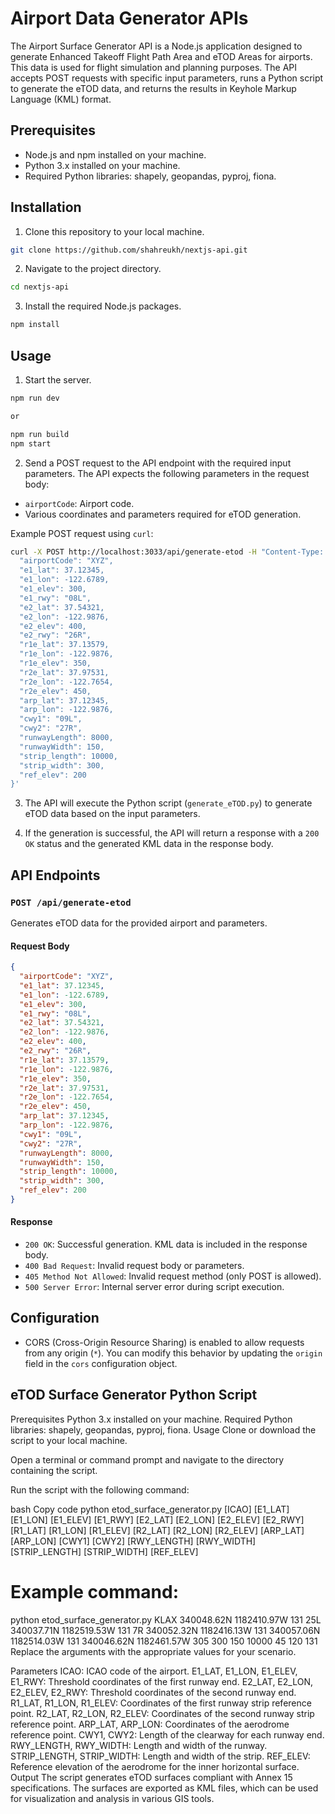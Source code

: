 # Airport Data Generator APIs

The Airport Surface Generator API is a Node.js application designed to generate Enhanced Takeoff Flight Path Area and eTOD Areas for airports. This data is used for flight simulation and planning purposes. The API accepts POST requests with specific input parameters, runs a Python script to generate the eTOD data, and returns the results in Keyhole Markup Language (KML) format.

## Prerequisites

- Node.js and npm installed on your machine.
- Python 3.x installed on your machine.
- Required Python libraries: shapely, geopandas, pyproj, fiona.

## Installation

1. Clone this repository to your local machine.

```bash
git clone https://github.com/shahreukh/nextjs-api.git
```

2. Navigate to the project directory.

```bash
cd nextjs-api
```

3. Install the required Node.js packages.

```bash
npm install
```

## Usage

1. Start the server.

```bash
npm run dev

or

npm run build
npm start
```

2. Send a POST request to the API endpoint with the required input parameters. The API expects the following parameters in the request body:

- `airportCode`: Airport code.
- Various coordinates and parameters required for eTOD generation.

Example POST request using `curl`:

```bash
curl -X POST http://localhost:3033/api/generate-etod -H "Content-Type: application/json" -d '{
  "airportCode": "XYZ",
  "e1_lat": 37.12345,
  "e1_lon": -122.6789,
  "e1_elev": 300,
  "e1_rwy": "08L",
  "e2_lat": 37.54321,
  "e2_lon": -122.9876,
  "e2_elev": 400,
  "e2_rwy": "26R",
  "r1e_lat": 37.13579,
  "r1e_lon": -122.9876,
  "r1e_elev": 350,
  "r2e_lat": 37.97531,
  "r2e_lon": -122.7654,
  "r2e_elev": 450,
  "arp_lat": 37.12345,
  "arp_lon": -122.9876,
  "cwy1": "09L",
  "cwy2": "27R",
  "runwayLength": 8000,
  "runwayWidth": 150,
  "strip_length": 10000,
  "strip_width": 300,
  "ref_elev": 200
}'
```

3. The API will execute the Python script (`generate_eTOD.py`) to generate eTOD data based on the input parameters.

4. If the generation is successful, the API will return a response with a `200 OK` status and the generated KML data in the response body.

## API Endpoints

### `POST /api/generate-etod`

Generates eTOD data for the provided airport and parameters.

#### Request Body

```json
{
  "airportCode": "XYZ",
  "e1_lat": 37.12345,
  "e1_lon": -122.6789,
  "e1_elev": 300,
  "e1_rwy": "08L",
  "e2_lat": 37.54321,
  "e2_lon": -122.9876,
  "e2_elev": 400,
  "e2_rwy": "26R",
  "r1e_lat": 37.13579,
  "r1e_lon": -122.9876,
  "r1e_elev": 350,
  "r2e_lat": 37.97531,
  "r2e_lon": -122.7654,
  "r2e_elev": 450,
  "arp_lat": 37.12345,
  "arp_lon": -122.9876,
  "cwy1": "09L",
  "cwy2": "27R",
  "runwayLength": 8000,
  "runwayWidth": 150,
  "strip_length": 10000,
  "strip_width": 300,
  "ref_elev": 200
}
```

#### Response

- `200 OK`: Successful generation. KML data is included in the response body.
- `400 Bad Request`: Invalid request body or parameters.
- `405 Method Not Allowed`: Invalid request method (only POST is allowed).
- `500 Server Error`: Internal server error during script execution.

## Configuration

- CORS (Cross-Origin Resource Sharing) is enabled to allow requests from any origin (`*`). You can modify this behavior by updating the `origin` field in the `cors` configuration object.

## eTOD Surface Generator Python Script

Prerequisites
Python 3.x installed on your machine.
Required Python libraries: shapely, geopandas, pyproj, fiona.
Usage
Clone or download the script to your local machine.

Open a terminal or command prompt and navigate to the directory containing the script.

Run the script with the following command:

bash
Copy code
python etod_surface_generator.py [ICAO] [E1_LAT] [E1_LON] [E1_ELEV] [E1_RWY] [E2_LAT] [E2_LON] [E2_ELEV] [E2_RWY] [R1_LAT] [R1_LON] [R1_ELEV] [R2_LAT] [R2_LON] [R2_ELEV] [ARP_LAT] [ARP_LON] [CWY1] [CWY2] [RWY_LENGTH] [RWY_WIDTH] [STRIP_LENGTH] [STRIP_WIDTH] [REF_ELEV]

# Example command:

python etod_surface_generator.py KLAX 340048.62N 1182410.97W 131 25L 340037.71N 1182519.53W 131 7R 340052.32N 1182416.13W 131 340057.06N 1182514.03W 131 340046.62N 1182461.57W 305 300 150 10000 45 120 131
Replace the arguments with the appropriate values for your scenario.

Parameters
ICAO: ICAO code of the airport.
E1_LAT, E1_LON, E1_ELEV, E1_RWY: Threshold coordinates of the first runway end.
E2_LAT, E2_LON, E2_ELEV, E2_RWY: Threshold coordinates of the second runway end.
R1_LAT, R1_LON, R1_ELEV: Coordinates of the first runway strip reference point.
R2_LAT, R2_LON, R2_ELEV: Coordinates of the second runway strip reference point.
ARP_LAT, ARP_LON: Coordinates of the aerodrome reference point.
CWY1, CWY2: Length of the clearway for each runway end.
RWY_LENGTH, RWY_WIDTH: Length and width of the runway.
STRIP_LENGTH, STRIP_WIDTH: Length and width of the strip.
REF_ELEV: Reference elevation of the aerodrome for the inner horizontal surface.
Output
The script generates eTOD surfaces compliant with Annex 15 specifications. The surfaces are exported as KML files, which can be used for visualization and analysis in various GIS tools.
